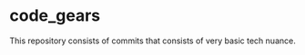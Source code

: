 # code_gears
This repository consists of commits that consists of very basic tech nuance.
 
  
   
  
   
   
